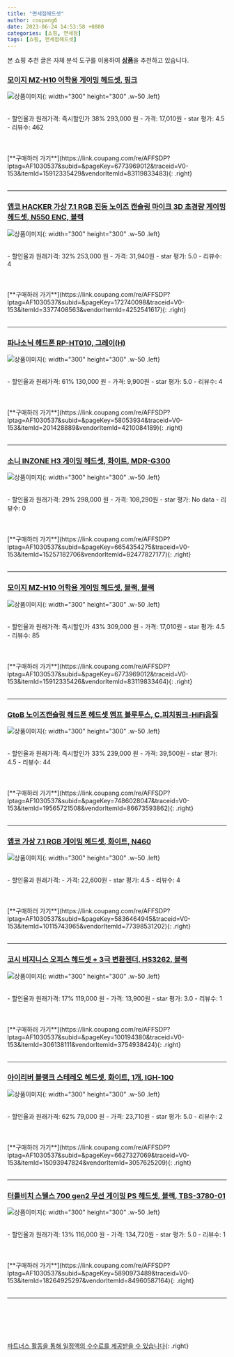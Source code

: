 ```yaml
---
title: "면세점헤드셋"
author: coupang6
date: 2023-06-24 14:53:58 +0800
categories: [쇼핑, 면세점]
tags: [쇼핑, 면세점헤드셋]
---
```


본 쇼핑 추천 글은 자체 분석 도구를 이용하여 [**상품**](https://link.coupang.com/a/bao1ui)을 추천하고 있습니다.

### [모이지 MZ-H10 어학용 게이밍 헤드셋, 핑크](https://link.coupang.com/re/AFFSDP?lptag=AF1030537&subid=&pageKey=6773969012&traceid=V0-153&itemId=15912335429&vendorItemId=83119833483)

![상품이미지](https://thumbnail9.coupangcdn.com/thumbnails/remote/230x230ex/image/vendor_inventory/f50d/1944b342c71cf64c6b404418534409f0dd0a3ad286ee3f8d4efb1216f7a9.jpg){: width="300" height="300" .w-50 .left}


<br>
- 할인율과 원래가격: 즉시할인가 38%  293,000   원
- 가격: 17,010원
- star 평가: 4.5
- 리뷰수: 462
<br>
<br>
<br>
<br>
[**구매하러 가기**](https://link.coupang.com/re/AFFSDP?lptag=AF1030537&subid=&pageKey=6773969012&traceid=V0-153&itemId=15912335429&vendorItemId=83119833483){: .right}
<br>
<br>

---

### [앱코 HACKER 가상 7.1 RGB 진동 노이즈 캔슬링 마이크 3D 초경량 게이밍 헤드셋, N550 ENC, 블랙](https://link.coupang.com/re/AFFSDP?lptag=AF1030537&subid=&pageKey=172740098&traceid=V0-153&itemId=3377408563&vendorItemId=4252541617)

![상품이미지](https://thumbnail6.coupangcdn.com/thumbnails/remote/230x230ex/image/retail/images/3917879238059030-9b33f757-44d0-48b1-a497-fb6b135d5d7b.jpg){: width="300" height="300" .w-50 .left}


<br>
- 할인율과 원래가격: 32%  253,000   원
- 가격: 31,940원
- star 평가: 5.0
- 리뷰수: 4
<br>
<br>
<br>
<br>
[**구매하러 가기**](https://link.coupang.com/re/AFFSDP?lptag=AF1030537&subid=&pageKey=172740098&traceid=V0-153&itemId=3377408563&vendorItemId=4252541617){: .right}
<br>
<br>

---

### [파나소닉 헤드폰 RP-HT010, 그레이(H)](https://link.coupang.com/re/AFFSDP?lptag=AF1030537&subid=&pageKey=58053934&traceid=V0-153&itemId=201428889&vendorItemId=4210084189)

![상품이미지](https://thumbnail10.coupangcdn.com/thumbnails/remote/230x230ex/image/retail/images/2018/01/03/16/5/d8243ceb-a66a-437f-a78c-4b6a07c3293f.jpg){: width="300" height="300" .w-50 .left}


<br>
- 할인율과 원래가격: 61%  130,000   원
- 가격: 9,900원
- star 평가: 5.0
- 리뷰수: 4
<br>
<br>
<br>
<br>
[**구매하러 가기**](https://link.coupang.com/re/AFFSDP?lptag=AF1030537&subid=&pageKey=58053934&traceid=V0-153&itemId=201428889&vendorItemId=4210084189){: .right}
<br>
<br>

---

### [소니 INZONE H3 게이밍 헤드셋, 화이트, MDR-G300](https://link.coupang.com/re/AFFSDP?lptag=AF1030537&subid=&pageKey=6654354275&traceid=V0-153&itemId=15257182706&vendorItemId=82477827177)

![상품이미지](https://thumbnail10.coupangcdn.com/thumbnails/remote/230x230ex/image/retail/images/2774986283474043-01f2b99d-2ba8-470b-b418-7b4cdced7c39.jpg){: width="300" height="300" .w-50 .left}


<br>
- 할인율과 원래가격: 29%  298,000   원
- 가격: 108,290원
- star 평가: No data
- 리뷰수: 0
<br>
<br>
<br>
<br>
[**구매하러 가기**](https://link.coupang.com/re/AFFSDP?lptag=AF1030537&subid=&pageKey=6654354275&traceid=V0-153&itemId=15257182706&vendorItemId=82477827177){: .right}
<br>
<br>

---

### [모이지 MZ-H10 어학용 게이밍 헤드셋, 블랙, 블랙](https://link.coupang.com/re/AFFSDP?lptag=AF1030537&subid=&pageKey=6773969012&traceid=V0-153&itemId=15912335426&vendorItemId=83119833464)

![상품이미지](https://thumbnail8.coupangcdn.com/thumbnails/remote/230x230ex/image/vendor_inventory/9de1/f954afe109acb8b5ce57a57aab7b886f4f532a0f4e4096aab269ccb041a8.jpg){: width="300" height="300" .w-50 .left}


<br>
- 할인율과 원래가격: 즉시할인가 43%  309,000   원
- 가격: 17,010원
- star 평가: 4.5
- 리뷰수: 85
<br>
<br>
<br>
<br>
[**구매하러 가기**](https://link.coupang.com/re/AFFSDP?lptag=AF1030537&subid=&pageKey=6773969012&traceid=V0-153&itemId=15912335426&vendorItemId=83119833464){: .right}
<br>
<br>

---

### [GtoB 노이즈캔슬링 헤드폰 헤드셋 앰프 블루투스, C.피치핑크-HiFi음질](https://link.coupang.com/re/AFFSDP?lptag=AF1030537&subid=&pageKey=7486028047&traceid=V0-153&itemId=19565721508&vendorItemId=86673593862)

![상품이미지](https://thumbnail10.coupangcdn.com/thumbnails/remote/230x230ex/image/vendor_inventory/2642/5c5b7af44162ca2f3c26ebf90181f11399cb7dc09c8ffa9444825b2b116c.png){: width="300" height="300" .w-50 .left}


<br>
- 할인율과 원래가격: 즉시할인가 33%  239,000   원
- 가격: 39,500원
- star 평가: 4.5
- 리뷰수: 44
<br>
<br>
<br>
<br>
[**구매하러 가기**](https://link.coupang.com/re/AFFSDP?lptag=AF1030537&subid=&pageKey=7486028047&traceid=V0-153&itemId=19565721508&vendorItemId=86673593862){: .right}
<br>
<br>

---

### [앱코 가상 7.1 RGB 게이밍 헤드셋, 화이트, N460](https://link.coupang.com/re/AFFSDP?lptag=AF1030537&subid=&pageKey=5836464945&traceid=V0-153&itemId=10115743965&vendorItemId=77398531202)

![상품이미지](https://thumbnail6.coupangcdn.com/thumbnails/remote/230x230ex/image/rs_quotation_api/gu84dso3/07727f9db76445cb910ae242e4c0da0d.jpg){: width="300" height="300" .w-50 .left}


<br>
- 할인율과 원래가격: 
- 가격: 22,600원
- star 평가: 4.5
- 리뷰수: 4
<br>
<br>
<br>
<br>
[**구매하러 가기**](https://link.coupang.com/re/AFFSDP?lptag=AF1030537&subid=&pageKey=5836464945&traceid=V0-153&itemId=10115743965&vendorItemId=77398531202){: .right}
<br>
<br>

---

### [코시 비지니스 오피스 헤드셋 + 3극 변환젠더, HS3262, 블랙](https://link.coupang.com/re/AFFSDP?lptag=AF1030537&subid=&pageKey=100194380&traceid=V0-153&itemId=306138111&vendorItemId=3754938424)

![상품이미지](https://thumbnail8.coupangcdn.com/thumbnails/remote/230x230ex/image/retail/images/2018/06/14/16/1/27038ef2-04fa-4cfa-9dca-be2afb70facb.jpg){: width="300" height="300" .w-50 .left}


<br>
- 할인율과 원래가격: 17%  119,000   원
- 가격: 13,900원
- star 평가: 3.0
- 리뷰수: 1
<br>
<br>
<br>
<br>
[**구매하러 가기**](https://link.coupang.com/re/AFFSDP?lptag=AF1030537&subid=&pageKey=100194380&traceid=V0-153&itemId=306138111&vendorItemId=3754938424){: .right}
<br>
<br>

---

### [아이리버 블랭크 스테레오 헤드셋, 화이트, 1개, IGH-100](https://link.coupang.com/re/AFFSDP?lptag=AF1030537&subid=&pageKey=6627327069&traceid=V0-153&itemId=15093947824&vendorItemId=3057625209)

![상품이미지](https://thumbnail10.coupangcdn.com/thumbnails/remote/230x230ex/image/retail/images/1078539874590191-164ccf2f-e2af-419f-9dce-de90bd2dccf7.jpg){: width="300" height="300" .w-50 .left}


<br>
- 할인율과 원래가격: 62%  79,000   원
- 가격: 23,710원
- star 평가: 5.0
- 리뷰수: 2
<br>
<br>
<br>
<br>
[**구매하러 가기**](https://link.coupang.com/re/AFFSDP?lptag=AF1030537&subid=&pageKey=6627327069&traceid=V0-153&itemId=15093947824&vendorItemId=3057625209){: .right}
<br>
<br>

---

### [터틀비치 스텔스 700 gen2 무선 게이밍 PS 헤드셋, 블랙, TBS-3780-01](https://link.coupang.com/re/AFFSDP?lptag=AF1030537&subid=&pageKey=5890973489&traceid=V0-153&itemId=18264925297&vendorItemId=84960587164)

![상품이미지](https://thumbnail10.coupangcdn.com/thumbnails/remote/230x230ex/image/vendor_inventory/668c/e8292f87efa73797876ea98ecb4ce67e76821f41d18d68fa0883ba4518b1.jpg){: width="300" height="300" .w-50 .left}


<br>
- 할인율과 원래가격: 13%  116,000   원
- 가격: 134,720원
- star 평가: 5.0
- 리뷰수: 1
<br>
<br>
<br>
<br>
[**구매하러 가기**](https://link.coupang.com/re/AFFSDP?lptag=AF1030537&subid=&pageKey=5890973489&traceid=V0-153&itemId=18264925297&vendorItemId=84960587164){: .right}
<br>
<br>

---
<br><br><br><br><br> [파트너스 활동을 통해 일정액의 수수료를 제공받을 수 있습니다](https://link.coupang.com/a/bao1ui){: .right}